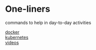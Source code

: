 # One-liners

commands to help in day-to-day activities

[docker](/one-liners/docker/README.md)  
[kubernetes](/one-liners/kubernetes/README.md)  
[videos](/one-liners/video/README.md)